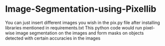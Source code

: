 # Image-Segmentation-using-Pixellib
You can just insert different images you wish in the pix.py file after installing libraries mentioned in requirements.txt
This python code would run pixel-wise image segmentation on the images and form masks on objects detected with certain accuracies in the images
